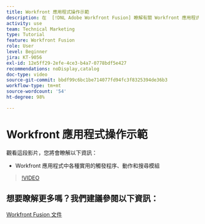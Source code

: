 ```yaml
---
title: Workfront 應用程式操作示範
description: 在  [!DNL Adobe Workfront Fusion] 瞭解有關 Workfront 應用程式中各種實用的觸發程序、動作和搜尋模組。
activity: use
team: Technical Marketing
type: Tutorial
feature: Workfront Fusion
role: User
level: Beginner
jira: KT-9056
exl-id: 12e5ff29-2efe-4ce3-b4a7-0778bdf5e427
recommendations: noDisplay,catalog
doc-type: video
source-git-commit: bbdf99c6bc1be714077fd94fc3f8325394de36b3
workflow-type: tm+mt
source-wordcount: '54'
ht-degree: 98%

---
```


# Workfront 應用程式操作示範

觀看這段影片，您將會瞭解以下資訊：

* Workfront 應用程式中各種實用的觸發程序、動作和搜尋模組

>[!VIDEO](https://video.tv.adobe.com/v/335297/?quality=12&learn=on&enablevpops=1)


## 想要瞭解更多嗎？我們建議參閱以下資訊：

[Workfront Fusion 文件](https://experienceleague.adobe.com/zh-hant/docs/workfront-fusion/using/get-started-with-fusion/understand-workfront-fusion/workfront-fusion-overview)
